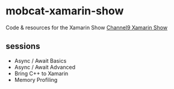 # mobcat-xamarin-show

Code &amp; resources for the Xamarin Show [Channel9 Xamarin Show](https://channel9.msdn.com/Shows/XamarinShow)

## sessions

- Async / Await Basics
- Async / Await Advanced
- Bring C++ to Xamarin
- Memory Profiling
